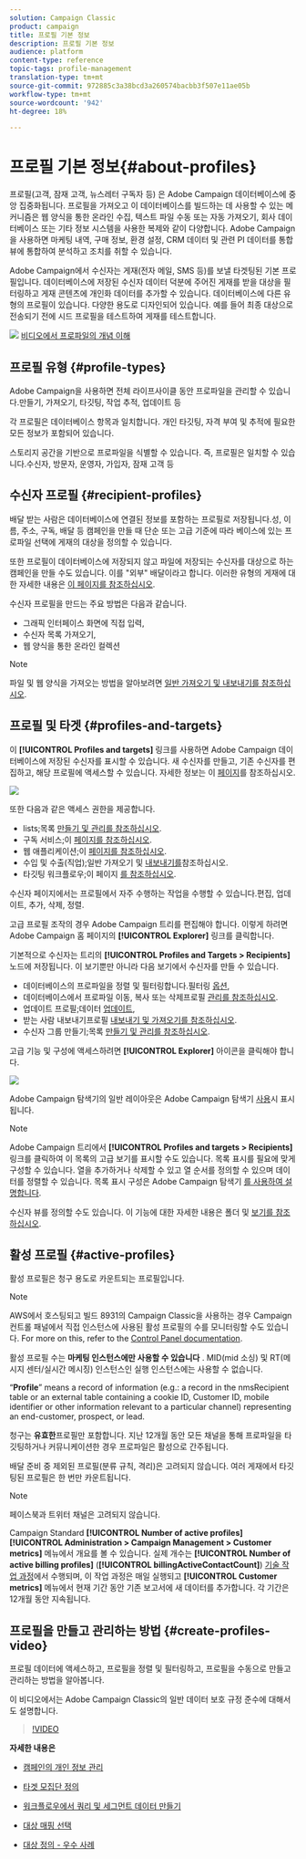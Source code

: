 ```yaml
---
solution: Campaign Classic
product: campaign
title: 프로필 기본 정보
description: 프로필 기본 정보
audience: platform
content-type: reference
topic-tags: profile-management
translation-type: tm+mt
source-git-commit: 972885c3a38bcd3a260574bacbb3f507e11ae05b
workflow-type: tm+mt
source-wordcount: '942'
ht-degree: 18%

---
```



# 프로필 기본 정보{#about-profiles}

프로필(고객, 잠재 고객, 뉴스레터 구독자 등) 은 Adobe Campaign 데이터베이스에 중앙 집중화됩니다. 프로필을 가져오고 이 데이터베이스를 빌드하는 데 사용할 수 있는 메커니즘은 웹 양식을 통한 온라인 수집, 텍스트 파일 수동 또는 자동 가져오기, 회사 데이터베이스 또는 기타 정보 시스템을 사용한 복제와 같이 다양합니다. Adobe Campaign을 사용하면 마케팅 내역, 구매 정보, 환경 설정, CRM 데이터 및 관련 PI 데이터를 통합 뷰에 통합하여 분석하고 조치를 취할 수 있습니다.

Adobe Campaign에서 수신자는 게재(전자 메일, SMS 등)를 보낼 타겟팅된 기본 프로필입니다. 데이터베이스에 저장된 수신자 데이터 덕분에 주어진 게재를 받을 대상을 필터링하고 게재 콘텐츠에 개인화 데이터를 추가할 수 있습니다. 데이터베이스에 다른 유형의 프로필이 있습니다. 다양한 용도로 디자인되어 있습니다. 예를 들어 최종 대상으로 전송되기 전에 시드 프로필을 테스트하여 게재를 테스트합니다.

![](assets/do-not-localize/how-to-video.png) [비디오에서 프로파일의 개념 이해](#create-profiles-video)

## 프로필 유형 {#profile-types}

Adobe Campaign을 사용하면 전체 라이프사이클 동안 프로파일을 관리할 수 있습니다.만들기, 가져오기, 타깃팅, 작업 추적, 업데이트 등

각 프로필은 데이터베이스 항목과 일치합니다. 개인 타깃팅, 자격 부여 및 추적에 필요한 모든 정보가 포함되어 있습니다.

스토리지 공간을 기반으로 프로파일을 식별할 수 있습니다. 즉, 프로필은 일치할 수 있습니다.수신자, 방문자, 운영자, 가입자, 잠재 고객 등

## 수신자 프로필 {#recipient-profiles}

배달 받는 사람은 데이터베이스에 연결된 정보를 포함하는 프로필로 저장됩니다.성, 이름, 주소, 구독, 배달 등 캠페인을 만들 때 단순 또는 고급 기준에 따라 베이스에 있는 프로파일 선택에 게재의 대상을 정의할 수 있습니다.

또한 프로필이 데이터베이스에 저장되지 않고 파일에 저장되는 수신자를 대상으로 하는 캠페인을 만들 수도 있습니다. 이를 &quot;외부&quot; 배달이라고 합니다. 이러한 유형의 게재에 대한 자세한 내용은 [이 페이지를 참조하십시오](../../delivery/using/steps-defining-the-target-population.md#selecting-external-recipients).

수신자 프로필을 만드는 주요 방법은 다음과 같습니다.

* 그래픽 인터페이스 화면에 직접 입력,
* 수신자 목록 가져오기,
* 웹 양식을 통한 온라인 컬렉션

>[!NOTE]
>
>파일 및 웹 양식을 가져오는 방법을 알아보려면 [일반 가져오기 및 내보내기를 참조하십시오](../../platform/using/generic-imports-and-exports.md).

## 프로필 및 타겟 {#profiles-and-targets}

이 **[!UICONTROL Profiles and targets]** 링크를 사용하면 Adobe Campaign 데이터베이스에 저장된 수신자를 표시할 수 있습니다. 새 수신자를 만들고, 기존 수신자를 편집하고, 해당 프로필에 액세스할 수 있습니다. 자세한 정보는 이 [페이지](../../platform/using/editing-a-profile.md)를 참조하십시오.

![](assets/d_ncs_user_interface_target_link.png)

또한 다음과 같은 액세스 권한을 제공합니다.

* lists;목록 [만들기 및 관리를 참조하십시오](../../platform/using/creating-and-managing-lists.md).
* 구독 서비스;이 [페이지를 참조하십시오](../../delivery/using/managing-subscriptions.md).
* 웹 애플리케이션;이 [페이지를 참조하십시오](../../web/using/about-web-applications.md).
* 수입 및 수출(직업);일반 가져오기 및 [내보내기를](../../platform/using/generic-imports-and-exports.md)참조하십시오.
* 타깃팅 워크플로우;이 페이지 [를 참조하십시오](../../workflow/using/building-a-workflow.md#implementation-steps-).

수신자 페이지에서는 프로필에서 자주 수행하는 작업을 수행할 수 있습니다.편집, 업데이트, 추가, 삭제, 정렬.

고급 프로필 조작의 경우 Adobe Campaign 트리를 편집해야 합니다. 이렇게 하려면 Adobe Campaign 홈 페이지의 **[!UICONTROL Explorer]** 링크를 클릭합니다.

기본적으로 수신자는 트리의 **[!UICONTROL Profiles and Targets > Recipients]** 노드에 저장됩니다. 이 보기뿐만 아니라 다음 보기에서 수신자를 만들 수 있습니다.

* 데이터베이스의 프로파일을 정렬 및 필터링합니다.필터링 [옵션](../../platform/using/filtering-options.md),
* 데이터베이스에서 프로파일 이동, 복사 또는 삭제프로필 [관리를 참조하십시오](../../platform/using/managing-profiles.md).
* 업데이트 프로필;데이터 [업데이트](../../platform/using/updating-data.md),
* 받는 사람 내보내기프로필 [내보내기 및 가져오기를 참조하십시오](../../platform/using/exporting-and-importing-profiles.md).
* 수신자 그룹 만들기;목록 [만들기 및 관리를 참조하십시오](../../platform/using/creating-and-managing-lists.md).

고급 기능 및 구성에 액세스하려면 **[!UICONTROL Explorer]** 아이콘을 클릭해야 합니다.

![](assets/d_ncs_user_interface01.png)

Adobe Campaign 탐색기의 일반 레이아웃은 Adobe Campaign 탐색기 [사용](../../platform/using/adobe-campaign-workspace.md#using-adobe-campaign-explorer)시 표시됩니다.

>[!NOTE]
>
>Adobe Campaign 트리에서 **[!UICONTROL Profiles and targets > Recipients]** 링크를 클릭하여 이 목록의 고급 보기를 표시할 수도 있습니다. 목록 표시를 필요에 맞게 구성할 수 있습니다. 열을 추가하거나 삭제할 수 있고 열 순서를 정의할 수 있으며 데이터를 정렬할 수 있습니다. 목록 표시 구성은 Adobe Campaign 탐색기 [를 사용하여 설명합니다](../../platform/using/adobe-campaign-workspace.md#using-adobe-campaign-explorer).
>
>수신자 뷰를 정의할 수도 있습니다. 이 기능에 대한 자세한 내용은 폴더 및 [보기를 참조하십시오](../../platform/using/access-management.md#folders-and-views).

## 활성 프로필 {#active-profiles}

활성 프로필은 청구 용도로 카운트되는 프로필입니다.

>[!NOTE]
>
>AWS에서 호스팅되고 빌드 8931의 Campaign Classic을 사용하는 경우 Campaign 컨트롤 패널에서 직접 인스턴스에 사용된 활성 프로필의 수를 모니터링할 수도 있습니다. For more on this, refer to the [Control Panel documentation](https://docs.adobe.com/content/help/en/control-panel/using/performance-monitoring/active-profiles-monitoring.html).
>
>활성 프로필 수는 **마케팅 인스턴스에만 사용할 수 있습니다** . MID(mid 소싱) 및 RT(메시지 센터/실시간 메시징) 인스턴스인 실행 인스턴스에는 사용할 수 없습니다.

“**Profile**” means a record of information (e.g.: a record in the nmsRecipient table or an external table containing a cookie ID, Customer ID, mobile identifier or other information relevant to a particular channel) representing an end-customer, prospect, or lead.

청구는 **유효한**&#x200B;프로필만 포함합니다. 지난 12개월 동안 모든 채널을 통해 프로파일을 타깃팅하거나 커뮤니케이션한 경우 프로파일은 활성으로 간주됩니다.

배달 준비 중 제외된 프로필(분류 규칙, 격리)은 고려되지 않습니다. 여러 게재에서 타깃팅된 프로필은 한 번만 카운트됩니다.

>[!NOTE]
>
>페이스북과 트위터 채널은 고려되지 않습니다.

Campaign Standard **[!UICONTROL Number of active profiles]** **[!UICONTROL Administration > Campaign Management > Customer metrics]** 메뉴에서 개요를 볼 수 있습니다. 실제 개수는 **[!UICONTROL Number of active billing profiles]** (**[!UICONTROL billingActiveContactCount]**) [기술 작업 과정](../../workflow/using/deliveries.md)에서 수행되며, 이 작업 과정은 매일 실행되고 **[!UICONTROL Customer metrics]** 메뉴에서 현재 기간 동안 기존 보고서에 새 데이터를 추가합니다. 각 기간은 12개월 동안 지속됩니다.

## 프로필을 만들고 관리하는 방법 {#create-profiles-video}

프로필 데이터에 액세스하고, 프로필을 정렬 및 필터링하고, 프로필을 수동으로 만들고 관리하는 방법을 알아봅니다.

이 비디오에서는 Adobe Campaign Classic의 일반 데이터 보호 규정 준수에 대해서도 설명합니다.

>[!VIDEO](https://video.tv.adobe.com/v/35611?quality=12)

**자세한 내용은**

* [캠페인의 개인 정보 관리](https://helpx.adobe.com/kr/campaign/kb/acc-privacy.html)

* [타겟 모집단 정의](../../delivery/using/define-the-right-audience.md)

* [워크플로우에서 쿼리 및 세그먼트 데이터 만들기](../../workflow/using/targeting-data.md)

* [대상 매핑 선택](../../delivery/using/selecting-a-target-mapping.md)

* [대상 정의 - 우수 사례](../../delivery/using/define-the-right-audience.md)
